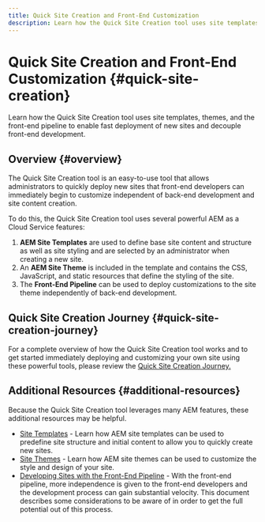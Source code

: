 ```yaml
---
title: Quick Site Creation and Front-End Customization
description: Learn how the Quick Site Creation tool uses site templates, themes, and the front-end pipeline to enable fast deployment of new sites and decouple front-end development.
---
```


# Quick Site Creation and Front-End Customization {#quick-site-creation}

Learn how the Quick Site Creation tool uses site templates, themes, and the front-end pipeline to enable fast deployment of new sites and decouple front-end development.

## Overview {#overview}

The Quick Site Creation tool is an easy-to-use tool that allows administrators to quickly deploy new sites that front-end developers can immediately begin to customize independent of back-end development and site content creation.

To do this, the Quick Site Creation tool uses several powerful AEM as a Cloud Service features:

1. **AEM Site Templates** are used to define base site content and structure as well as site styling and are selected by an administrator when creating a new site.
1. An **AEM Site Theme** is included in the template and contains the CSS, JavaScript, and static resources that define the styling of the site.
1. The **Front-End Pipeline** can be used to deploy customizations to the site theme independently of back-end development.

## Quick Site Creation Journey {#quick-site-creation-journey}

For a complete overview of how the Quick Site Creation tool works and to get started immediately deploying and customizing your own site using these powerful tools, please review the [Quick Site Creation Journey.](/help/journey-sites/quick-site/overview.md)

## Additional Resources {#additional-resources}

Because the Quick Site Creation tool leverages many AEM features, these additional resources may be helpful.

* [Site Templates](/help/sites-cloud/administering/site-creation/site-templates.md) - Learn how AEM site templates can be used to predefine site structure and initial content to allow you to quickly create new sites.
* [Site Themes](/help/sites-cloud/administering/site-creation/site-themes.md) - Learn how AEM site themes can be used to customize the style and design of your site.
* [Developing Sites with the Front-End Pipeline](/help/implementing/developing/introduction/developing-with-front-end-pipelines.md) - With the front-end pipeline, more independence is given to the front-end developers and the development process can gain substantial velocity. This document describes some considerations to be aware of in order to get the full potential out of this process.
